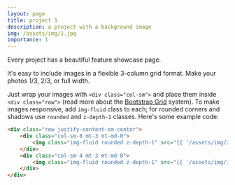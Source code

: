 ```yaml
---
layout: page
title: project 1
description: a project with a background image
img: /assets/img/1.jpg
importance: 1
---
```


Every project has a beautiful feature showcase page.

It's easy to include images in a flexible 3-column grid format.
Make your photos 1/3, 2/3, or full width.

Just wrap your images with `<div class="col-sm">` and place them inside `<div class="row">` (read more about the 
<a href="https://getbootstrap.com/docs/4.4/layout/grid/">Bootstrap Grid</a> system).
To make images responsive, add `img-fluid` class to each; for rounded corners and shadows use `rounded` and `z-depth-1` 
classes.
Here's some example code:

```html
<div class="row justify-content-sm-center">
    <div class="col-sm-8 mt-3 mt-md-0">
        <img class="img-fluid rounded z-depth-1" src="{{ '/assets/img/2.jpg' | relative_url }}" alt="" title="example image"/>
    </div>
    <div class="col-sm-4 mt-3 mt-md-0">
        <img class="img-fluid rounded z-depth-1" src="{{ '/assets/img/3.jpg' | relative_url }}" alt="" title="example image"/>
    </div>
</div>
```
